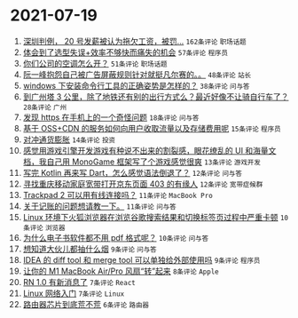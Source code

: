# 2021-07-19

1. [深圳判例， 20 号发薪被认为拖欠工资，被罚...](https://www.v2ex.com/t/790299) `162条评论` `职场话题`
1. [体会到了选型失误+效率不够快而痛失的机会](https://www.v2ex.com/t/790304) `57条评论` `程序员`
1. [你们公司的空调怎么开？](https://www.v2ex.com/t/790284) `51条评论` `职场话题`
1. [阮一峰抱怨自己被广告屏蔽规则针对就挺凡尔赛的。。](https://www.v2ex.com/t/790313) `48条评论` `站长`
1. [windows 下安装命令行工具的正确姿势是怎样的？](https://www.v2ex.com/t/790320) `38条评论` `问与答`
1. [到广州塔 3 公里，除了地铁还有别的出行方式么？最近好像不让骑自行车了？](https://www.v2ex.com/t/790295) `28条评论` `广州`
1. [发现 https 在手机上的一个奇怪问题](https://www.v2ex.com/t/790395) `18条评论` `问与答`
1. [基于 OSS+CDN 的服务如何向用户收取流量以及存储费用呢](https://www.v2ex.com/t/790318) `15条评论` `程序员`
1. [对冲通货膨胀](https://www.v2ex.com/t/790344) `14条评论` `投资`
1. [感觉用游戏引擎开发游戏有种说不出来的割裂感，眼花缭乱的 UI 和海量文档，我自己用 MonoGame 框架写了个游戏感觉很爽](https://www.v2ex.com/t/790323) `13条评论` `游戏开发`
1. [写完 Kotlin 再来写 Dart，怎么感觉语法倒退了？](https://www.v2ex.com/t/790324) `12条评论` `问与答`
1. [寻找重庆移动家庭宽带打开京东页面 403 的有缘人](https://www.v2ex.com/t/790297) `12条评论` `宽带症候群`
1. [Trackpad 2 可以用有线连接吗？](https://www.v2ex.com/t/790309) `11条评论` `MacBook Pro`
1. [关于记账的问题想请教一下。](https://www.v2ex.com/t/790296) `11条评论` `问与答`
1. [Linux 环境下火狐浏览器在浏览谷歌搜索结果和切换标签页过程中严重卡顿](https://www.v2ex.com/t/790400) `10条评论` `浏览器`
1. [为什么电子书软件都不用 pdf 格式呢？](https://www.v2ex.com/t/790287) `10条评论` `问与答`
1. [想知道大伙儿都抽什么烟](https://www.v2ex.com/t/790408) `9条评论` `问与答`
1. [IDEA 的 diff tool 和 merge tool 可以单独给外部使用吗](https://www.v2ex.com/t/790317) `9条评论` `程序员`
1. [让你的 M1 MacBook Air/Pro 风扇“转”起来](https://www.v2ex.com/t/790303) `8条评论` `Apple`
1. [RN 1.0 有新消息了](https://www.v2ex.com/t/790371) `7条评论` `React`
1. [Linux 网络入门](https://www.v2ex.com/t/790319) `7条评论` `Linux`
1. [路由器芯片到底荒不荒](https://www.v2ex.com/t/790387) `6条评论` `路由器`
